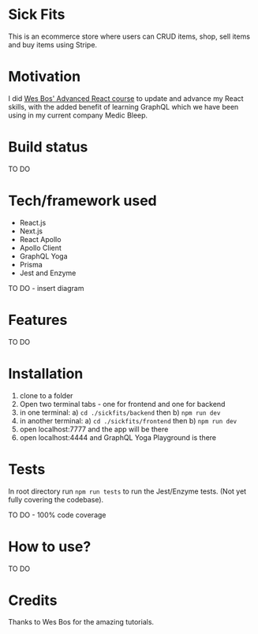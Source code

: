 # Sick Fits
This is an ecommerce store where users can CRUD items, shop, sell items and buy items using Stripe.

# Motivation
I did [Wes Bos' Advanced React course](https://advancedreact.com/) to update and advance my React skills, with the added benefit of learning GraphQL which we have been using in my current company Medic Bleep.

# Build status
TO DO

# Tech/framework used
- React.js
- Next.js
- React Apollo
- Apollo Client
- GraphQL Yoga
- Prisma
- Jest and Enzyme

TO DO - insert diagram

# Features
TO DO

# Installation
1. clone to a folder
2. Open two terminal tabs - one for frontend and one for backend
3. in one terminal: a) `cd ./sickfits/backend` then b) `npm run dev`
4. in another terminal: a) `cd ./sickfits/frontend` then b) `npm run dev`
5. open localhost:7777 and the app will be there
6. open localhost:4444 and GraphQL Yoga Playground is there

# Tests
In root directory run `npm run tests` to run the Jest/Enzyme tests. (Not yet fully covering the codebase).

TO DO - 100% code coverage

# How to use?
TO DO

# Credits
Thanks to Wes Bos for the amazing tutorials.
